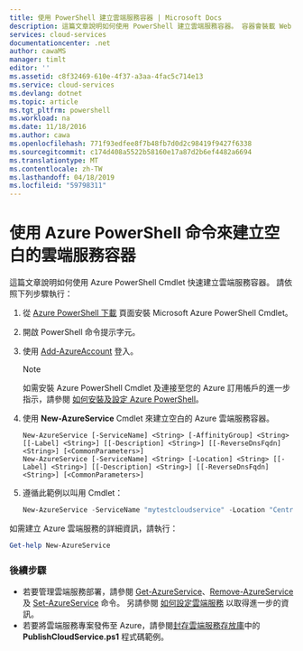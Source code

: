 ```yaml
---
title: 使用 PowerShell 建立雲端服務容器 | Microsoft Docs
description: 這篇文章說明如何使用 PowerShell 建立雲端服務容器。 容器會裝載 Web 和背景工作角色。
services: cloud-services
documentationcenter: .net
author: cawaMS
manager: timlt
editor: ''
ms.assetid: c8f32469-610e-4f37-a3aa-4fac5c714e13
ms.service: cloud-services
ms.devlang: dotnet
ms.topic: article
ms.tgt_pltfrm: powershell
ms.workload: na
ms.date: 11/18/2016
ms.author: cawa
ms.openlocfilehash: 771f93edfee8f7b48fb7d0d2c98419f9427f6338
ms.sourcegitcommit: c174d408a5522b58160e17a87d2b6ef4482a6694
ms.translationtype: MT
ms.contentlocale: zh-TW
ms.lasthandoff: 04/18/2019
ms.locfileid: "59798311"
---
```

# <a name="use-an-azure-powershell-command-to-create-an-empty-cloud-service-container"></a>使用 Azure PowerShell 命令來建立空白的雲端服務容器

這篇文章說明如何使用 Azure PowerShell Cmdlet 快速建立雲端服務容器。 請依照下列步驟執行：

1. 從 [Azure PowerShell 下載](https://aka.ms/webpi-azps) 頁面安裝 Microsoft Azure PowerShell Cmdlet。
2. 開啟 PowerShell 命令提示字元。
3. 使用 [Add-AzureAccount](/powershell/module/servicemanagement/azure/add-azureaccount?view=azuresmps-4.0.0) 登入。

   > [!NOTE]
   > 如需安裝 Azure PowerShell Cmdlet 及連接至您的 Azure 訂用帳戶的進一步指示，請參閱 [如何安裝及設定 Azure PowerShell](/powershell/azure/overview)。
   >
   >
4. 使用 **New-AzureService** Cmdlet 來建立空白的 Azure 雲端服務容器。

   ```
   New-AzureService [-ServiceName] <String> [-AffinityGroup] <String> [[-Label] <String>] [[-Description] <String>] [[-ReverseDnsFqdn] <String>] [<CommonParameters>]
   New-AzureService [-ServiceName] <String> [-Location] <String> [[-Label] <String>] [[-Description] <String>] [[-ReverseDnsFqdn] <String>] [<CommonParameters>]
   ```

5. 遵循此範例以叫用 Cmdlet：

   ```powershell
   New-AzureService -ServiceName "mytestcloudservice" -Location "Central US" -Label "mytestcloudservice"
   ```

如需建立 Azure 雲端服務的詳細資訊，請執行：

```powershell
Get-help New-AzureService
```

### <a name="next-steps"></a>後續步驟

* 若要管理雲端服務部署，請參閱 [Get-AzureService](/powershell/module/servicemanagement/azure/Get-AzureService?view=azuresmps-4.0.0)、[Remove-AzureService](/powershell/module/servicemanagement/azure/Remove-AzureService?view=azuresmps-4.0.0) 及 [Set-AzureService](/powershell/module/servicemanagement/azure/set-azureservice?view=azuresmps-4.0.0) 命令。 另請參閱 [如何設定雲端服務](cloud-services-how-to-configure-portal.md) 以取得進一步的資訊。
* 若要將雲端服務專案發佈至 Azure，請參閱[封存雲端服務存放庫](https://github.com/MicrosoftDocs/azure-cloud-services-files/tree/master/Scripts/cloud-services-continuous-delivery)中的 **PublishCloudService.ps1** 程式碼範例。